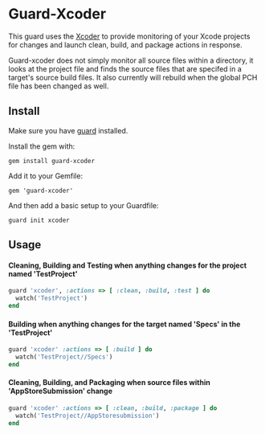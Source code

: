 # Guard-Xcoder

This guard uses the [Xcoder](https://github.com/rayh/xcoder) to provide monitoring of your Xcode projects for changes and launch clean, build, and package actions in response.

Guard-xcoder does not simply monitor all source files within a directory, it looks at the project file and finds the source files that are specifed in a target's source build files. It also currently will rebuild when the global PCH file has been changed as well.

## Install
  
Make sure you have [guard](http://github.com/guard/guard) installed.

Install the gem with:

    gem install guard-xcoder

Add it to your Gemfile:

    gem 'guard-xcoder'

And then add a basic setup to your Guardfile:

    guard init xcoder


## Usage

#### Cleaning, Building and Testing when anything changes for the project named 'TestProject'

```ruby
guard 'xcoder', :actions => [ :clean, :build, :test ] do
  watch('TestProject')
end
```

#### Building when anything changes for the target named 'Specs' in the 'TestProject'

```ruby
guard 'xcoder' :actions => [ :build ] do
  watch('TestProject//Specs')
end
```

#### Cleaning, Building, and Packaging when source files within 'AppStoreSubmission' change 

```ruby
guard 'xcoder' :actions => [ :clean, :build, :package ] do
  watch('TestProject//AppStoresubmission')
end
```


